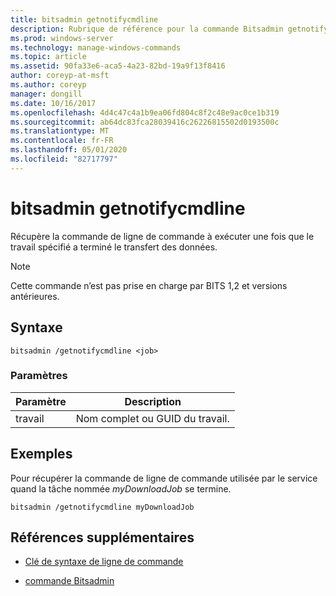 ```yaml
---
title: bitsadmin getnotifycmdline
description: Rubrique de référence pour la commande Bitsadmin getnotifycmdline, qui récupère la commande de ligne de commande qui est exécutée lorsque le travail a terminé le transfert des données.
ms.prod: windows-server
ms.technology: manage-windows-commands
ms.topic: article
ms.assetid: 90fa33e6-aca5-4a23-82bd-19a9f13f8416
author: coreyp-at-msft
ms.author: coreyp
manager: dongill
ms.date: 10/16/2017
ms.openlocfilehash: 4d4c47c4a1b9ea06fd804c8f2c48e9ac0ce1b319
ms.sourcegitcommit: ab64dc83fca28039416c26226815502d0193500c
ms.translationtype: MT
ms.contentlocale: fr-FR
ms.lasthandoff: 05/01/2020
ms.locfileid: "82717797"
---
```

# <a name="bitsadmin-getnotifycmdline"></a>bitsadmin getnotifycmdline

Récupère la commande de ligne de commande à exécuter une fois que le travail spécifié a terminé le transfert des données.

> [!NOTE]
> Cette commande n’est pas prise en charge par BITS 1,2 et versions antérieures.

## <a name="syntax"></a>Syntaxe

```
bitsadmin /getnotifycmdline <job>
```

### <a name="parameters"></a>Paramètres

| Paramètre | Description |
| -------------- | -------------- |
| travail | Nom complet ou GUID du travail. |

## <a name="examples"></a>Exemples

Pour récupérer la commande de ligne de commande utilisée par le service quand la tâche nommée *myDownloadJob* se termine.

```
bitsadmin /getnotifycmdline myDownloadJob
```

## <a name="additional-references"></a>Références supplémentaires

- [Clé de syntaxe de ligne de commande](command-line-syntax-key.md)

- [commande Bitsadmin](bitsadmin.md)
